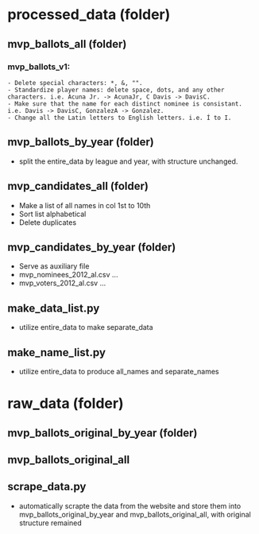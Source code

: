 # processed_data (folder)

## mvp_ballots_all (folder)

  ### mvp_ballots_v1:
    - Delete special characters: *, &, "".
    - Standardize player names: delete space, dots, and any other characters. i.e. Acuna Jr. -> AcunaJr, C Davis -> DavisC.
    - Make sure that the name for each distinct nominee is consistant. i.e. Davis -> DavisC, GonzalezA -> Gonzalez.
    - Change all the Latin letters to English letters. i.e. Í to I. 

## mvp_ballots_by_year (folder)
  - split the entire_data by league and year, with structure unchanged.

## mvp_candidates_all (folder)
  - Make a list of all names in col 1st to 10th
  - Sort list alphabetical
  - Delete duplicates

## mvp_candidates_by_year (folder)
  - Serve as auxiliary file
  - mvp_nominees_2012_al.csv ...
  - mvp_voters_2012_al.csv ...

## make_data_list.py
  - utilize entire_data to make separate_data

## make_name_list.py
  - utilize entire_data to produce all_names and separate_names


# raw_data (folder)

## mvp_ballots_original_by_year (folder)

## mvp_ballots_original_all

## scrape_data.py 
  - automatically scrapte the data from the website and store them into mvp_ballots_original_by_year and mvp_ballots_original_all, with original structure remained